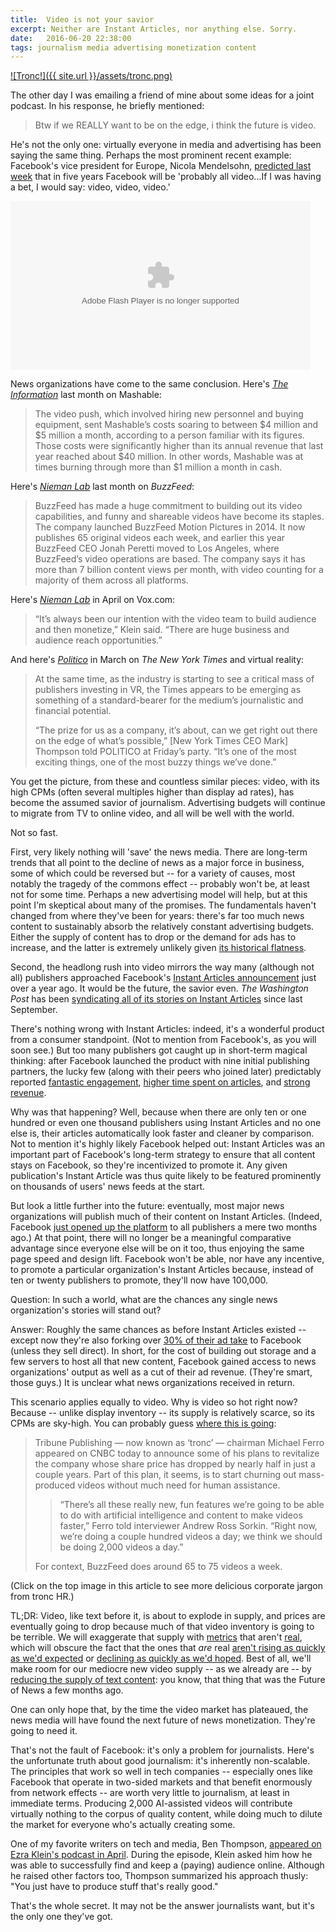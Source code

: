 ```yaml
---
title:  Video is not your savior
excerpt: Neither are Instant Articles, nor anything else. Sorry.
date:   2016-06-20 22:38:00
tags: journalism media advertising monetization content
---
```

[![Tronc!]({{ site.url }}/assets/tronc.png)](https://www.youtube.com/watch?v=oeo1V-47BBw)


The other day I was emailing a friend of mine about some ideas for a joint podcast. In his response, he briefly mentioned:

> Btw if we REALLY want to be on the edge, i think the future is video.

He's not the only one: virtually everyone in media and advertising has been saying the same thing. Perhaps the most prominent recent example: Facebook's vice president for Europe, Nicola Mendelsohn, [predicted last week](http://www.niemanlab.org/2016/06/facebook-executive-your-news-feed-will-likely-be-all-video-in-five-years/) that in five years Facebook will be 'probably all video...If I was having a bet, I would say: video, video, video.'

<object id="flashObj" width="480" height="270" classid="clsid:D27CDB6E-AE6D-11cf-96B8-444553540000" codebase="http://download.macromedia.com/pub/shockwave/cabs/flash/swflash.cab#version=9,0,47,0"><param name="movie" value="http://c.brightcove.com/services/viewer/federated_f9?isVid=1&isUI=1" /><param name="bgcolor" value="#FFFFFF" /><param name="flashVars" value="videoId=4940633141001&linkBaseURL=http%3A%2F%2Ffor.tn%2F28B3FYm&playerID=2112050698001&playerKey=AQ~~,AAAB668kGak~,LMlvL4u4ShNOp7KTS6ZmqG8Agt8v7bJW&domain=embed&dynamicStreaming=true" /><param name="base" value="http://admin.brightcove.com" /><param name="seamlesstabbing" value="false" /><param name="allowFullScreen" value="true" /><param name="swLiveConnect" value="true" /><param name="allowScriptAccess" value="always" /><embed src="http://c.brightcove.com/services/viewer/federated_f9?isVid=1&isUI=1" bgcolor="#FFFFFF" flashVars="videoId=4940633141001&linkBaseURL=http%3A%2F%2Ffor.tn%2F28B3FYm&playerID=2112050698001&playerKey=AQ~~,AAAB668kGak~,LMlvL4u4ShNOp7KTS6ZmqG8Agt8v7bJW&domain=embed&dynamicStreaming=true" base="http://admin.brightcove.com" name="flashObj" width="480" height="270" seamlesstabbing="false" type="application/x-shockwave-flash" allowFullScreen="true" allowScriptAccess="always" swLiveConnect="true" pluginspage="http://www.macromedia.com/shockwave/download/index.cgi?P1_Prod_Version=ShockwaveFlash"></object>

News organizations have come to the same conclusion. Here's [*The Information*](https://www.theinformation.com/mashables-costly-path-to-video) last month on Mashable:

> The video push, which involved hiring new personnel and buying equipment, sent Mashable’s costs soaring to between $4 million and $5 million a month, according to a person familiar with its figures. Those costs were significantly higher than its annual revenue that last year reached about $40 million. In other words, Mashable was at times burning through more than $1 million a month in cash.

Here's [*Nieman Lab*](http://www.niemanlab.org/2016/05/buzzfeed-is-building-a-new-york-based-team-to-experiment-with-news-video/) last month on *BuzzFeed*:

> BuzzFeed has made a huge commitment to building out its video capabilities, and funny and shareable videos have become its staples. The company launched BuzzFeed Motion Pictures in 2014. It now publishes 65 original videos each week, and earlier this year BuzzFeed CEO Jonah Peretti moved to Los Angeles, where BuzzFeed’s video operations are based. The company says it has more than 7 billion content views per month, with video counting for a majority of them across all platforms.

Here's [*Nieman Lab*](http://www.niemanlab.org/2016/04/inspired-by-independent-youtubers-wary-of-cable-vox-com-takes-its-explainer-mission-to-video) in April on Vox.com:

> “It’s always been our intention with the video team to build audience and then monetize,” Klein said. “There are huge business and audience reach opportunities.”

And here's [*Politico*](http://www.politico.com/media/story/2016/03/the-new-york-times-touts-its-vr-operation-at-south-by-southwest-004427) in March on *The New York Times* and virtual reality:

> At the same time, as the industry is starting to see a critical mass of publishers investing in VR, the Times appears to be emerging as something of a standard-bearer for the medium’s journalistic and financial potential.
>
> “The prize for us as a company, it’s about, can we get right out there on the edge of what’s possible,” [New York Times CEO Mark] Thompson told POLITICO at Friday’s party. “It’s one of the most exciting things, one of the most buzzy things we’ve done.”

You get the picture, from these and countless similar pieces: video, with its high CPMs (often several multiples higher than display ad rates), has become the assumed savior of journalism. Advertising budgets will continue to migrate from TV to online video, and all will be well with the world.

Not so fast.

First, very likely nothing will 'save' the news media. There are long-term trends that all point to the decline of news as a major force in business, some of which could be reversed but -- for a variety of causes, most notably the tragedy of the commons effect -- probably won't be, at least not for some time. Perhaps a new advertising model will help, but at this point I'm skeptical about many of the promises. The fundamentals haven't changed from where they've been for years: there's far too much news content to sustainably absorb the relatively constant advertising budgets. Either the supply of content has to drop or the demand for ads has to increase, and the latter is extremely unlikely given [its historical flatness](http://www.bloomberg.com/news/articles/2014-03-03/advertisings-century-of-flat-line-growth).

Second, the headlong rush into video mirrors the way many (although not all) publishers approached Facebook's [Instant Articles announcement](https://media.fb.com/2015/05/12/instantarticles/) just over a year ago. It would be the future, the savior even. *The Washington Post* has been [syndicating all of its stories on Instant Articles](http://digiday.com/publishers/4-publishers-using-facebook-instant-articles/) since last September.

There's nothing wrong with Instant Articles: indeed, it's a wonderful product from a consumer standpoint. (Not to mention from Facebook's, as you will soon see.) But too many publishers got caught up in short-term magical thinking: after Facebook launched the product with nine initial publishing partners, the lucky few (along with their peers who joined later) predictably reported [fantastic engagement](http://www.businessinsider.com/facebook-instant-articles-increases-publisher-page-views-engagement-2016-3), [higher time spent on articles](http://digiday.com/publishers/facebook-instant-articles-leads-30-percent-increase-time-spent-liberation/), and [strong revenue](http://www.wsj.com/articles/facebooks-instant-articles-advertising-fixes-win-over-publishers-1455218551).

Why was that happening? Well, because when there are only ten or one hundred or even one thousand publishers using Instant Articles and no one else is, their articles automatically look faster and cleaner by comparison. Not to mention it's highly likely Facebook helped out: Instant Articles was an important part of Facebook's long-term strategy to ensure that all content stays on Facebook, so they're incentivized to promote it. Any given publication's Instant Article was thus quite likely to be featured prominently on thousands of users' news feeds at the start.

But look a little further into the future: eventually, most major news organizations will publish much of their content on Instant Articles. (Indeed, Facebook [just opened up the platform](https://media.fb.com/2016/04/12/instant-articles-now-open/) to all publishers a mere two months ago.) At that point, there will no longer be a meaningful comparative advantage since everyone else will be on it too, thus enjoying the same page speed and design lift. Facebook won't be able, nor have any incentive, to promote a particular organization's Instant Articles because, instead of ten or twenty publishers to promote, they'll now have 100,000.

Question: In such a world, what are the chances any single news organization's stories will stand out?

Answer: Roughly the same chances as before Instant Articles existed -- except now they're also forking over [30% of their ad take](http://www.wsj.com/articles/facebook-opens-up-instant-articles-to-all-publishers-1455732001) to Facebook (unless they sell direct). In short, for the cost of building out storage and a few servers to host all that new content, Facebook gained access to news organizations' output as well as a cut of their ad revenue. (They're smart, those guys.) It is unclear what news organizations received in return.

This scenario applies equally to video. Why is video so hot right now? Because -- unlike display inventory -- its supply is relatively scarce, so its CPMs are sky-high. You can probably guess [where this is going](http://thenextweb.com/insider/2016/06/07/tribune-publishing-aims-to-publish-2000-videos-a-day-with-ai/):

> Tribune Publishing — now known as ‘tronc’ — chairman Michael Ferro appeared on CNBC today to announce some of his plans to revitalize the company whose share price has dropped by nearly half in just a couple years. Part of this plan, it seems, is to start churning out mass-produced videos without much need for human assistance.
>
> > “There’s all these really new, fun features we’re going to be able to do with artificial intelligence and content to make videos faster,” Ferro told interviewer Andrew Ross Sorkin. “Right now, we’re doing a couple hundred videos a day; we think we should be doing 2,000 videos a day.”
>
> For context, BuzzFeed does around 65 to 75 videos a week.

(Click on the top image in this article to see more delicious corporate jargon from tronc HR.)

TL;DR: Video, like text before it, is about to explode in supply, and prices are eventually going to drop because much of that video inventory is going to be terrible. We will exaggerate that supply with [metrics](http://gawker.com/internet-video-views-is-a-100-percent-bullshit-metric-1774349561) that aren't [real](https://medium.com/@joemarchese/this-post-will-have-more-views-than-all-of-tv-213b10aa324c#.6mbfm2wv2), which will obscure the fact that the ones that *are* real [aren't rising as quickly as we'd expected](http://www.niemanlab.org/2016/06/video-news-isnt-growing-as-fast-as-youd-think-and-other-surprising-findings-from-a-new-global-survey/) or [declining as quickly as we'd hoped](http://www.wsj.com/articles/television-ad-spending-shows-signs-of-revival-1460885403). Best of all, we'll make room for our mediocre new video supply -- as we already are -- by [reducing the supply of text content](https://www.newswhip.com/2016/05/facebook-engagement-restructure/): you know, that thing that was the Future of News a few months ago.

One can only hope that, by the time the video market has plateaued, the news media will have found the next future of news monetization. They're going to need it.

That's not the fault of Facebook: it's only a problem for journalists. Here's the unfortunate truth about good journalism: it's inherently non-scalable. The principles that work so well in tech companies -- especially ones like Facebook that operate in two-sided markets and that benefit enormously from network effects -- are worth very little to journalism, at least in immediate terms. Producing 2,000 AI-assisted videos will contribute virtually nothing to the corpus of quality content, while doing much to dilute the market for everyone who's actually creating some.

One of my favorite writers on tech and media, Ben Thompson, [appeared on Ezra Klein's podcast in April](http://www.stitcher.com/podcast/panoply/the-ezra-klein-show/e/ben-thompson-on-how-to-make-it-in-media-in-2016-43845060). During the episode, Klein asked him how he was able to successfully find and keep a (paying) audience online. Although he raised other factors too, Thompson summarized his approach thusly: "You just have to produce stuff that's really good."

That's the whole secret. It may not be the answer journalists want, but it's the only one they've got.
